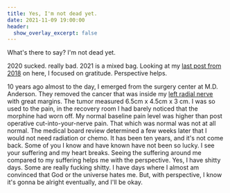 ```yaml
---
title: Yes, I'm not dead yet.
date: 2021-11-09 19:00:00
header:
  show_overlay_excerpt: false
---
```


What's there to say? I'm not dead yet.

2020 sucked. really bad. 2021 is a mixed bag. Looking at my [last post from 2018](/Being-Thankful/) on here, I focused on gratitude. Perspective helps. 

10 years ago almost to the day, I emerged from the surgery center at M.D. Anderson. They removed the cancer that was inside my [left radial nerve](https://en.wikipedia.org/wiki/Radial_nerve) with great margins. The tumor measured 6.5cm x 4.5cm x 3 cm. I was so used to the pain, in the recovery room I had barely noticed that the morphine had worn off. My normal baseline pain level was higher than post operative cut-into-your-nerve pain. That which was normal was not at all normal. The medical board review determined a few weeks later that I would not need radiation or chemo. It has been ten years, and it's not come back. Some of you I know and have known have not been so lucky. I see your suffering and my heart breaks. Seeing the suffering around me compared to my suffering helps me with the perspective. Yes, I have shitty days. Some are really fucking shitty. I have days where I almost am convinced that God or the universe hates me. But, with perspective, I know it's gonna be alright eventually, and I'll be okay. 